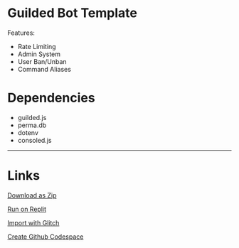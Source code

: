 # Guilded Bot Template 
Features:
- Rate Limiting
- Admin System
- User Ban/Unban
- Command Aliases
# Dependencies
- guilded.js
- perma.db
- dotenv
- consoled.js
---
# Links
[Download as Zip](https://github.com/Rednexie/guilded-template/archive/refs/heads/main.zip)


[Run on Replit](https://repl.it/github/Rednexie/guilded-template)


[Import with Glitch](https://glitch.com/edit/#!/import/git?url=https://github.com/Rednexie/guilded-template)


[Create Github Codespace](https://github.com/codespaces/new?quickstart=1&name=discordtemplate&repo=Rednexie/discord-template)

